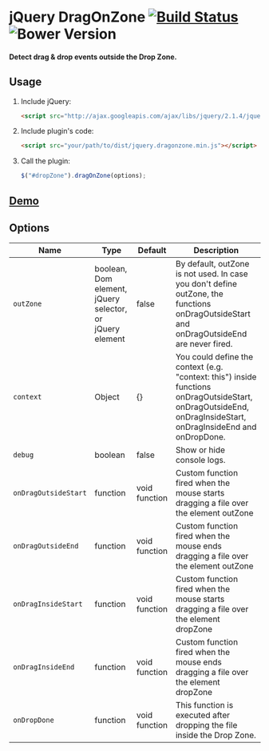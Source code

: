 # jQuery DragOnZone [![Build Status](https://secure.travis-ci.org/jquery-boilerplate/jquery-boilerplate.svg?branch=master)](https://travis-ci.org/jquery-boilerplate/jquery-boilerplate) ![Bower Version](https://badge.fury.io/bo/jquery-boilerplate.svg)

#### Detect drag & drop events outside the Drop Zone.

## Usage

1. Include jQuery:

	```html
	<script src="http://ajax.googleapis.com/ajax/libs/jquery/2.1.4/jquery.min.js"></script>
	```

2. Include plugin's code:

	```html
	<script src="your/path/to/dist/jquery.dragonzone.min.js"></script>
	```

3. Call the plugin:

	```javascript
	$("#dropZone").dragOnZone(options);
	```

## [Demo](http://miguel-molina.es/dragonzone/)

## Options

  Name                | Type                                  | Default          | Description
----------------------|---------------------------------------|------------------|-------------
 `outZone`            | boolean, Dom element, jQuery selector, or jQuery element | false         | By default, outZone is not used. In case you don't define outZone, the functions onDragOutsideStart and onDragOutsideEnd are never fired.
 `context`            | Object                                | {}               | You could define the context (e.g. "context: this") inside functions onDragOutsideStart, onDragOutsideEnd, onDragInsideStart, onDragInsideEnd and onDropDone.
 `debug`              | boolean                               | false            | Show or hide console logs.
 `onDragOutsideStart` | function                              | void function    | Custom function fired when the mouse starts dragging a file over the element outZone
 `onDragOutsideEnd`   | function                              | void function    | Custom function fired when the mouse ends dragging a file over the element outZone
 `onDragInsideStart`  | function                              | void function    | Custom function fired when the mouse starts dragging a file over the element dropZone
 `onDragInsideEnd`    | function                              | void function    | Custom function fired when the mouse ends dragging a file over the element dropZone
 `onDropDone`         | function                              | void function    | This function is executed after dropping the file inside the Drop Zone.
